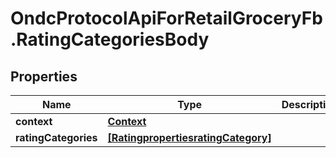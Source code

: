 # OndcProtocolApiForRetailGroceryFb.RatingCategoriesBody

## Properties
Name | Type | Description | Notes
------------ | ------------- | ------------- | -------------
**context** | [**Context**](Context.md) |  | [optional] 
**ratingCategories** | [**[RatingpropertiesratingCategory]**](RatingpropertiesratingCategory.md) |  | [optional] 

